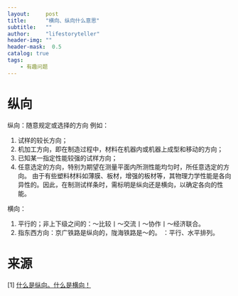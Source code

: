 ```yaml
---
layout:     post
title:      "横向、纵向什么意思"
subtitle:   ""
author:     "lifestoryteller"
header-img: ""
header-mask:  0.5
catalog: true
tags:
    - 有趣问题
---
```


# 纵向
纵向：随意规定或选择的方向
例如：
1. 试样的较长方向；
2. 机加工方向，即在制造过程中，材料在机器内或机器上成型和移动的方向；
3. 已知某一指定性能较强的试样方向；
4. 任意选定的方向，特别为期望在测量平面内所测性能均匀时，所任意选定的方向。
   由于有些塑料材料如薄膜、板材，增强的板材等，其物理力学性能是各向异性的。因此，在制测试样条时，需标明是纵向还是横向，以确定各向的性能。 

横向：
1. 平行的；非上下级之间的：～比较丨～交流丨～协作丨～经济联合。
2. 指东西方向：京广铁路是纵向的，陇海铁路是～的。 ：平行、水平排列。

# 来源
[1] [什么是纵向。什么是横向！](https://zhidao.baidu.com/question/604329918.html)
